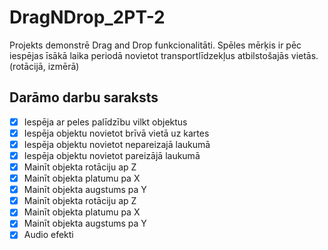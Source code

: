 # DragNDrop_2PT-2
Projekts demonstrē Drag and Drop funkcionalitāti. Spēles mērķis ir pēc iespējas īsākā laika periodā novietot transportlīdzekļus atbilstošajās vietās. (rotācijā, izmērā)

## Darāmo darbu saraksts
- [x] Iespēja ar peles palīdzību vilkt objektus
- [x] Iespēja objektu novietot brīvā vietā uz kartes
- [x] Iespēja objektu novietot nepareizajā laukumā
- [x] Iespēja objektu novietot pareizājā laukumā
- [x] Mainīt objekta rotāciju ap Z 
- [x] Mainīt objekta platumu pa X
- [x] Mainīt objekta augstums pa Y
- [x] Mainīt objekta rotāciju ap Z 
- [x] Mainīt objekta platumu pa X
- [x] Mainīt objekta augstums pa Y
- [x] Audio efekti
